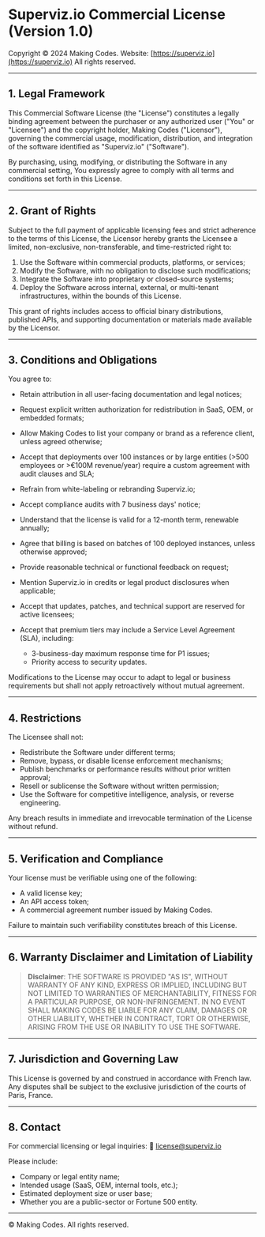 # Superviz.io Commercial License (Version 1.0)

Copyright © 2024 Making Codes.
Website: [https://superviz.io](https://superviz.io)
All rights reserved.

---

## 1. Legal Framework

This Commercial Software License (the "License") constitutes a legally binding agreement between the purchaser or any authorized user ("You" or "Licensee") and the copyright holder, Making Codes ("Licensor"), governing the commercial usage, modification, distribution, and integration of the software identified as "Superviz.io" ("Software").

By purchasing, using, modifying, or distributing the Software in any commercial setting, You expressly agree to comply with all terms and conditions set forth in this License.

---

## 2. Grant of Rights

Subject to the full payment of applicable licensing fees and strict adherence to the terms of this License, the Licensor hereby grants the Licensee a limited, non-exclusive, non-transferable, and time-restricted right to:

1. Use the Software within commercial products, platforms, or services;
2. Modify the Software, with no obligation to disclose such modifications;
3. Integrate the Software into proprietary or closed-source systems;
4. Deploy the Software across internal, external, or multi-tenant infrastructures, within the bounds of this License.

This grant of rights includes access to official binary distributions, published APIs, and supporting documentation or materials made available by the Licensor.

---

## 3. Conditions and Obligations

You agree to:

- Retain attribution in all user-facing documentation and legal notices;
- Request explicit written authorization for redistribution in SaaS, OEM, or embedded formats;
- Allow Making Codes to list your company or brand as a reference client, unless agreed otherwise;
- Accept that deployments over 100 instances or by large entities (>500 employees or >€100M revenue/year) require a custom agreement with audit clauses and SLA;
- Refrain from white-labeling or rebranding Superviz.io;
- Accept compliance audits with 7 business days' notice;
- Understand that the license is valid for a 12-month term, renewable annually;
- Agree that billing is based on batches of 100 deployed instances, unless otherwise approved;
- Provide reasonable technical or functional feedback on request;
- Mention Superviz.io in credits or legal product disclosures when applicable;
- Accept that updates, patches, and technical support are reserved for active licensees;
- Accept that premium tiers may include a Service Level Agreement (SLA), including:

  - 3-business-day maximum response time for P1 issues;
  - Priority access to security updates.

Modifications to the License may occur to adapt to legal or business requirements but shall not apply retroactively without mutual agreement.

---

## 4. Restrictions

The Licensee shall not:

- Redistribute the Software under different terms;
- Remove, bypass, or disable license enforcement mechanisms;
- Publish benchmarks or performance results without prior written approval;
- Resell or sublicense the Software without written permission;
- Use the Software for competitive intelligence, analysis, or reverse engineering.

Any breach results in immediate and irrevocable termination of the License without refund.

---

## 5. Verification and Compliance

Your license must be verifiable using one of the following:

- A valid license key;
- An API access token;
- A commercial agreement number issued by Making Codes.

Failure to maintain such verifiability constitutes breach of this License.

---

## 6. Warranty Disclaimer and Limitation of Liability

> **Disclaimer**: THE SOFTWARE IS PROVIDED "AS IS", WITHOUT WARRANTY OF ANY KIND, EXPRESS OR IMPLIED, INCLUDING BUT NOT LIMITED TO WARRANTIES OF MERCHANTABILITY, FITNESS FOR A PARTICULAR PURPOSE, OR NON-INFRINGEMENT. IN NO EVENT SHALL MAKING CODES BE LIABLE FOR ANY CLAIM, DAMAGES OR OTHER LIABILITY, WHETHER IN CONTRACT, TORT OR OTHERWISE, ARISING FROM THE USE OR INABILITY TO USE THE SOFTWARE.

---

## 7. Jurisdiction and Governing Law

This License is governed by and construed in accordance with French law. Any disputes shall be subject to the exclusive jurisdiction of the courts of Paris, France.

---

## 8. Contact

For commercial licensing or legal inquiries:
📧 [license@superviz.io](mailto:license@superviz.io)

Please include:

- Company or legal entity name;
- Intended usage (SaaS, OEM, internal tools, etc.);
- Estimated deployment size or user base;
- Whether you are a public-sector or Fortune 500 entity.

---

© Making Codes. All rights reserved.
